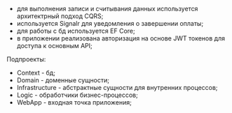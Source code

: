 - для выполнения записи и считывания данных используется архитектрный подход CQRS;
- используется Signalr для уведомления о завершении оплаты;
- для работы с бд используется EF Core;
- в приложении реализована авторизация на основе JWT токенов для доступа к основным API;

Подпроекты:
- Context - бд;
- Domain - доменные сущности;
- Infrastructure - абстрактные сущности для внутренних процессов;
- Logic - обработчики бизнес-процессов;
- WebApp - входная точка приложения;
